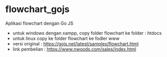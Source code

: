 # flowchart_gojs
Aplikasi flowchart dengan Go JS
- untuk windows dengan xampp, copy folder flowchart ke folder : htdocs 
- untuk linux copy ke folder flowchart ke fodler www 
- versi original : https://gojs.net/latest/samples/flowchart.html
- link pembelian : https://www.nwoods.com/sales/index.html
